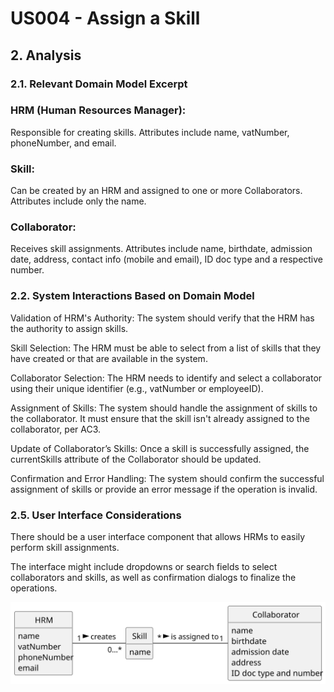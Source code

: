 # US004 - Assign a Skill 

## 2. Analysis
### 2.1. Relevant Domain Model Excerpt

### HRM (Human Resources Manager):
Responsible for creating skills.
Attributes include name, vatNumber, phoneNumber, and email.

### Skill:
Can be created by an HRM and assigned to one or more Collaborators.
Attributes include only the name.

### Collaborator:
Receives skill assignments.
Attributes include name, birthdate, admission date, address, contact info (mobile and email), ID doc type and a respective number.

### 2.2. System Interactions Based on Domain Model

Validation of HRM's Authority: The system should verify that the HRM has the authority to assign skills.

Skill Selection: The HRM must be able to select from a list of skills that they have created or that are available in the system.

Collaborator Selection: The HRM needs to identify and select a collaborator using their unique identifier (e.g., vatNumber or employeeID).

Assignment of Skills: The system should handle the assignment of skills to the collaborator. It must ensure that the skill isn't already assigned to the collaborator, per AC3.

Update of Collaborator’s Skills: Once a skill is successfully assigned, the currentSkills attribute of the Collaborator should be updated.

Confirmation and Error Handling: The system should confirm the successful assignment of skills or provide an error message if the operation is invalid.

### 2.5. User Interface Considerations

There should be a user interface component that allows HRMs to easily perform skill assignments.

The interface might include dropdowns or search fields to select collaborators and skills, as well as confirmation dialogs to finalize the operations.

![Domain Model](svg/us004-domain-model.svg)
